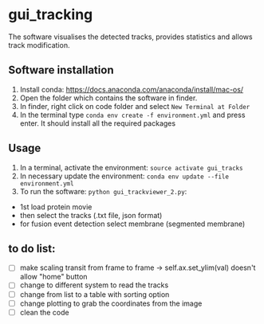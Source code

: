 # gui_tracking
The software visualises the detected tracks, provides statistics and allows track modification.

## Software installation

1. Install conda:  https://docs.anaconda.com/anaconda/install/mac-os/
2. Open the folder which contains the software in finder.
3. In finder, right click on code folder and select `New Terminal at Folder`
4. In the terminal type `conda env create -f environment.yml` and press enter. It should install all the required packages

## Usage
1. In a terminal, activate the environment: `source activate gui_tracks`
2. In necessary update the environment: `conda env update --file environment.yml`
3. To run the software: `python gui_trackviewer_2.py`:
  - 1st load protein movie
  - then select the tracks (.txt file, json format)
  - for fusion event detection select membrane (segmented membrane)


## to do list:
- [ ] make scaling transit from frame to frame -> self.ax.set_ylim(val) doesn't allow "home" button
- [ ] change to different system to read the tracks
- [ ] change from list to a table with sorting option
- [ ] change plotting to grab the coordinates from the image
- [ ] clean the code
